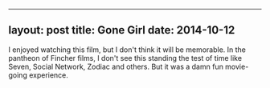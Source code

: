 ------
layout: post
title: Gone Girl 
date:  2014-10-12 
-----
 I enjoyed watching this film, but I don't think it will be memorable. In the pantheon of Fincher films, I don't see this standing the test of time like Seven, Social Network, Zodiac and others. But it was a damn fun movie-going experience.
